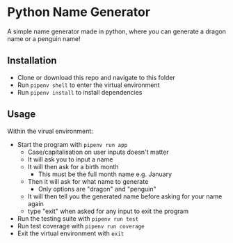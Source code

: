 # Python Name Generator

A simple name generator made in python, where you can generate a dragon name or a penguin name!

## Installation

- Clone or download this repo and navigate to this folder
- Run `pipenv shell` to enter the virtual environment
- Run `pipenv install` to install dependencies

## Usage

Within the virual environment:

- Start the program with `pipenv run app`
  - Case/capitalisation on user inputs doesn't matter
  - It will ask you to input a name
  - It will then ask for a birth month
    - This must be the full month name e.g. January
  - Then it will ask for what name to generate
    - Only options are "dragon" and "penguin"
  - It will then tell you the generated name before asking for your name again
  - type "exit" when asked for any input to exit the program
- Run the testing suite with `pipenv run test`
- Run test coverage with `pipenv run coverage`
- Exit the virtual environment with `exit`
